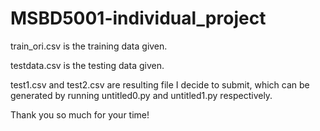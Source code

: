 # MSBD5001-individual_project
train_ori.csv is the training data given.

testdata.csv is the testing data given.

test1.csv and test2.csv are resulting file I decide to submit, which can be generated by running untitled0.py and untitled1.py respectively.

Thank you so much for your time! 
